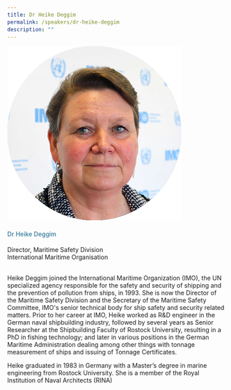 ```yaml
---
title: Dr Heike Deggim
permalink: /speakers/dr-heike-deggim
description: ""
---
```

<div class="row">
<div class="col is-3"><img src="/images/Speakers/heikedeggim.png" /></div>
<div class="col is-9 speaker-details">
<h4>Dr Heike Deggim</h4>
<p>Director, Maritime Safety Division<br />International Maritime Organisation<br /><br /></p>
<p>Heike Deggim joined the International Maritime Organization (IMO), the UN specialized agency responsible for the safety and security of shipping and the prevention of pollution from ships, in 1993. She is now the Director of the Maritime Safety Division and the Secretary of the Maritime Safety Committee, IMO's senior technical body for ship safety and security related matters.
Prior to her career at IMO, Heike worked as R&D engineer in the German naval shipbuilding industry, followed by several years as Senior Researcher at the Shipbuilding Faculty of Rostock University, resulting in a PhD in fishing technology; and later in various positions in the German Maritime Administration dealing among other things with tonnage measurement of ships and issuing of Tonnage Certificates.</p>
<p>Heike graduated in 1983 in Germany with a Master’s degree in marine engineering from Rostock University. She is a member of the Royal Institution of Naval Architects (RINA)</p>
</div>
</div>

<style type="text/css"> 
.is-left{
text-align: left;
}
h4{
font-weight: 500; 
color: #337B9A !important;
}
.speaker-details p { text-align: justified; }
</style>